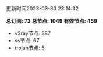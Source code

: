 更新时间2023-03-30 23:14:32

**总订阅: 73**
**总节点: 1049**
**有效节点: 459**
- v2ray节点: 387
- ss节点: 67
- trojan节点: 5
